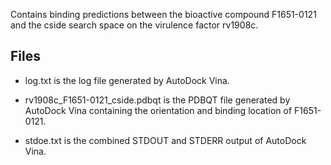 Contains binding predictions between the bioactive compound F1651-0121 and the cside search space on the virulence factor rv1908c.

## Files

- log.txt is the log file generated by AutoDock Vina.

- rv1908c_F1651-0121_cside.pdbqt is the PDBQT file generated by AutoDock Vina containing the orientation and binding location of F1651-0121.

- stdoe.txt is the combined STDOUT and STDERR output of AutoDock Vina.

